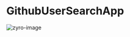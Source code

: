 # GithubUserSearchApp

![zyro-image](https://github.com/nurabdullah/GithubUserSearchApp/assets/48687868/e6ea69b7-a25e-4557-bfb7-a758545d7a38)
